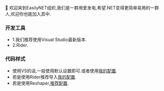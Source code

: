 🎉 欢迎来到EasilyNET组织,我们是一群用爱发电,希望.NET变得更简单易用的一群人,欢迎你也能加入其中.

### 开发工具

 - 1.我们推荐使用Visual Studio最新版本.
 - 2.Rider.
 
 ### 代码样式
 
 - 使用VS的话,一般使用默认设置即可.或者使用[我的配置](../Exported-2023-02-27.vssettings).
 - 若是使用Rider推荐导入[我的配置](../2023-02-27Rider.DotSettings).
 - 若是使用Reshaper,[推荐配置](../2023-02-27ReSharper.DotSettings).
